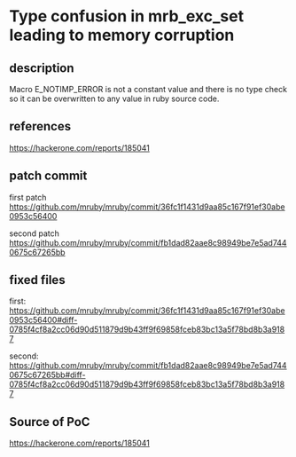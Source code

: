 # Type confusion in mrb_exc_set leading to memory corruption

## description

Macro E_NOTIMP_ERROR is not a constant value and there is no type check so it can be overwritten to any value in ruby source code.

## references

https://hackerone.com/reports/185041

## patch commit

first patch https://github.com/mruby/mruby/commit/36fc1f1431d9aa85c167f91ef30abe0953c56400

second patch https://github.com/mruby/mruby/commit/fb1dad82aae8c98949be7e5ad7440675c67265bb

## fixed files

first: https://github.com/mruby/mruby/commit/36fc1f1431d9aa85c167f91ef30abe0953c56400#diff-0785f4cf8a2cc06d90d511879d9b43ff9f69858fceb83bc13a5f78bd8b3a9187

second: https://github.com/mruby/mruby/commit/fb1dad82aae8c98949be7e5ad7440675c67265bb#diff-0785f4cf8a2cc06d90d511879d9b43ff9f69858fceb83bc13a5f78bd8b3a9187

## Source of PoC

https://hackerone.com/reports/185041
